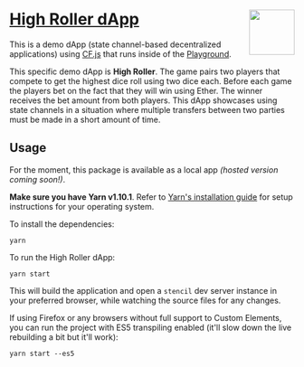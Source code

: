 # [High Roller dApp](https://counterfactual.com) <img align="right" src="https://static1.squarespace.com/static/59ee6243268b96cc1fb2b14a/t/5af73bca1ae6cf80fc1cc250/1529369816810/?format=1500w" height="80px" />

This is a demo dApp (state channel-based decentralized applications) using [CF.js](../cf.js) that runs inside of the [Playground](../playground).

This specific demo dApp is **High Roller**. The game pairs two players that compete to get the highest dice roll using two dice each. Before each game the players bet on the fact that they will win using Ether. The winner receives the bet amount from both players. This dApp showcases using state channels in a situation where multiple transfers between two parties must be made in a short amount of time.

## Usage

For the moment, this package is available as a local app _(hosted version coming soon!)_.

**Make sure you have Yarn v1.10.1**. Refer to [Yarn's installation guide](https://yarnpkg.com/lang/en/docs/install/) for setup instructions for your operating system.

To install the dependencies:

```shell
yarn
```

To run the High Roller dApp:

```shell
yarn start
```

This will build the application and open a `stencil` dev server instance in your preferred browser, while watching the source files for any changes.

If using Firefox or any browsers without full support to Custom Elements, you can run the project with ES5 transpiling enabled (it'll slow down the live rebuilding a bit but it'll work):

```shell
yarn start --es5
```
